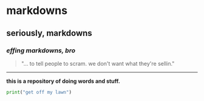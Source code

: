 # markdowns

## seriously, markdowns

### *effing markdowns, bro*

> "... to tell people to scram. we don't want what they're sellin."

---

**this is a repository of doing words and stuff.**

```python
print("get off my lawn")
```